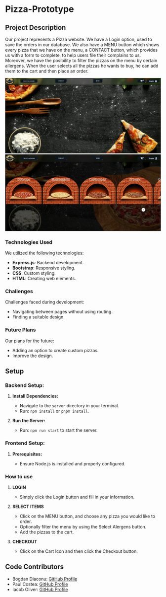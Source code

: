 # Pizza-Prototype

## Project Description

 Our project represents a Pizza website. We have a Login option, used to save the orders in our database. We also have a MENU button which shows every pizza that we have on the menu, a CONTACT button, which provides us with a form to complete, to help users file their complains to us. Moreover, we have the posibility to filter the pizzas on the menu by certain allergens. When the user selects all the pizzas he wants to buy, he can add them to the cart and then place an order.

 ![Alt text](PizzaFrontPhoto-1.png)
 ![Alt text](PizzaMenuPhoto.png)


### Technologies Used

We utilized the following technologies:

- **Express.js**: Backend development.
- **Bootstrap**: Responsive styling.
- **CSS**: Custom styling.
- **HTML**: Creating web elements.

### Challenges

Challenges faced during development:

- Navigating between pages without using routing.
- Finding a suitable design.

### Future Plans

Our plans for the future:

- Adding an option to create custom pizzas.
- Improve the design.

## Setup

### Backend Setup:

1. **Install Dependencies:**

   - Navigate to the `server` directory in your terminal.
   - Run: `npm install` or `pnpm install`.

2. **Run the Server:**

   - Run: `npm run start` to start the server.

### Frontend Setup:

1. **Prerequisites:**

   - Ensure Node.js is installed and properly configured.

### How to use

1. **LOGIN**
   - Simply click the Login button and fill in your information.

2. **SELECT ITEMS**
   - Click on the MENU button, and choose any pizza you would like to order.
   - Optionally filter the menu by using the Select Alergens button.
   - Add the pizzas to the cart.

3. **CHECKOUT**
   - Click on the Cart Icon and then click the Checkout button.


## Code Contributors

- Bogdan Diaconu: [GitHub Profile](https://github.com/bogdandiaconupv)
- Paul Costea: [GitHub Profile](https://github.com/Paaul2121)
- Iacob Oliver: [GitHub Profile](https://github.com/IacobOliver)

